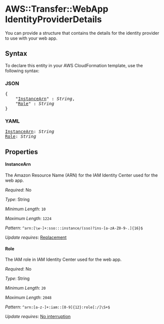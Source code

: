 # AWS::Transfer::WebApp IdentityProviderDetails

You can provide a structure that contains the details for the identity provider to use with your web app.

## Syntax

To declare this entity in your AWS CloudFormation template, use the following syntax:

### JSON

<pre>
{
    "<a href="#instancearn" title="InstanceArn">InstanceArn</a>" : <i>String</i>,
    "<a href="#role" title="Role">Role</a>" : <i>String</i>
}
</pre>

### YAML

<pre>
<a href="#instancearn" title="InstanceArn">InstanceArn</a>: <i>String</i>
<a href="#role" title="Role">Role</a>: <i>String</i>
</pre>

## Properties

#### InstanceArn

The Amazon Resource Name (ARN) for the IAM Identity Center used for the web app.

_Required_: No

_Type_: String

_Minimum Length_: <code>10</code>

_Maximum Length_: <code>1224</code>

_Pattern_: <code>^arn:[\w-]+:sso:::instance/(sso)?ins-[a-zA-Z0-9-.]{16}$</code>

_Update requires_: [Replacement](https://docs.aws.amazon.com/AWSCloudFormation/latest/UserGuide/using-cfn-updating-stacks-update-behaviors.html#update-replacement)

#### Role

The IAM role in IAM Identity Center used for the web app.

_Required_: No

_Type_: String

_Minimum Length_: <code>20</code>

_Maximum Length_: <code>2048</code>

_Pattern_: <code>^arn:[a-z-]+:iam::[0-9]{12}:role[:/]\S+$</code>

_Update requires_: [No interruption](https://docs.aws.amazon.com/AWSCloudFormation/latest/UserGuide/using-cfn-updating-stacks-update-behaviors.html#update-no-interrupt)

